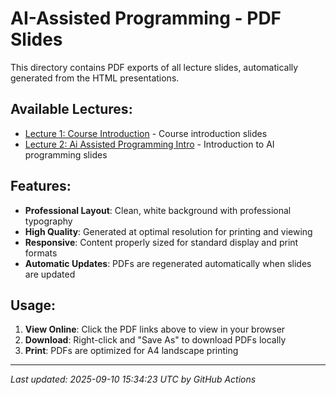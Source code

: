 # AI-Assisted Programming - PDF Slides

This directory contains PDF exports of all lecture slides, automatically generated from the HTML presentations.

## Available Lectures:

- [Lecture 1: Course Introduction](./lecture1-course-introduction.pdf) - Course introduction slides
- [Lecture 2: Ai Assisted Programming Intro](./lecture2-ai-assisted-programming-intro.pdf) - Introduction to AI programming slides

## Features:

- **Professional Layout**: Clean, white background with professional typography
- **High Quality**: Generated at optimal resolution for printing and viewing
- **Responsive**: Content properly sized for standard display and print formats
- **Automatic Updates**: PDFs are regenerated automatically when slides are updated

## Usage:

1. **View Online**: Click the PDF links above to view in your browser
2. **Download**: Right-click and "Save As" to download PDFs locally
3. **Print**: PDFs are optimized for A4 landscape printing

---

*Last updated: 2025-09-10 15:34:23 UTC by GitHub Actions*
